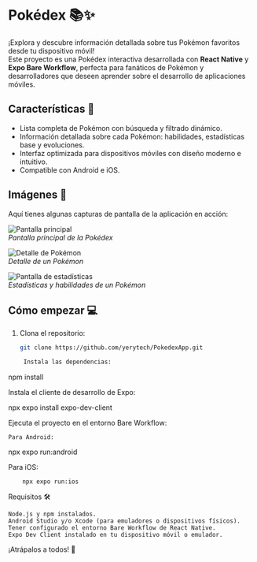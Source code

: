 # Pokédex 📚✨  
¡Explora y descubre información detallada sobre tus Pokémon favoritos desde tu dispositivo móvil!  
Este proyecto es una Pokédex interactiva desarrollada con **React Native** y **Expo Bare Workflow**, perfecta para fanáticos de Pokémon y desarrolladores que deseen aprender sobre el desarrollo de aplicaciones móviles.  

## Características 🚀  
- Lista completa de Pokémon con búsqueda y filtrado dinámico.  
- Información detallada sobre cada Pokémon: habilidades, estadísticas base y evoluciones.  
- Interfaz optimizada para dispositivos móviles con diseño moderno e intuitivo.  
- Compatible con Android e iOS.  

## Imágenes 📸  
Aquí tienes algunas capturas de pantalla de la aplicación en acción:  

![Pantalla principal](https://raw.githubusercontent.com/yerytech/PokedexApp/refs/heads/main/screenShot/Screenshot_1738458308.png)  
*Pantalla principal de la Pokédex*

![Detalle de Pokémon](https://github.com/yerytech/PokedexApp/blob/main/screenShot/Screenshot_1738458336.png?raw=true)  
*Detalle de un Pokémon*

![Pantalla de estadísticas](https://github.com/yerytech/PokedexApp/blob/main/screenShot/Screenshot_1738458368.png?raw=true)  
*Estadísticas y habilidades de un Pokémon*

## Cómo empezar 💻  
1. Clona el repositorio:  
   ```bash  
   git clone https://github.com/yerytech/PokedexApp.git  

    Instala las dependencias:

npm install  

Instala el cliente de desarrollo de Expo:

npx expo install expo-dev-client  

Ejecuta el proyecto en el entorno Bare Workflow:

    Para Android:

npx expo run:android  

Para iOS:

        npx expo run:ios  

Requisitos 🛠️

    Node.js y npm instalados.
    Android Studio y/o Xcode (para emuladores o dispositivos físicos).
    Tener configurado el entorno Bare Workflow de React Native.
    Expo Dev Client instalado en tu dispositivo móvil o emulador.

¡Atrápalos a todos! 🎉